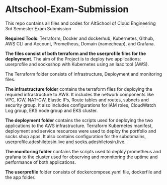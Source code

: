 # **Altschool-Exam-Submission**
This repo contains all files and codes for AltSchool of Cloud Engineering 3rd Semester Exam Submission

**Required Tools**:
Terraform, Docker and dockerhub, Kubernetes, Github, AWS CLI and Account, Prometheus, Domain (namecheap),
and Grafana.

**The files consist of both terraform and the userprofile files for the deployment**.
The aim of the Project is to deploy two applications: userprofile and socksshop with Kubernetes using an Iaac tool (AWS). 

The Terraform folder consists of Infrastructure, Deployment and monitoring files.

**The infrastructure folder** contains the terraform files for deploying the required infrastructure to AWS. It includes the network components like VPC, IGW, NAT-GW, Elastic IPs, Route tables and routes, subnets and security group. It also includes configurations for IAM roles, CloudWatch Log group, EKS node group and EKS cluster.

**The deployment folder** contains the scripts used for deploying the two applications to the AWS infrastructure. Terraform Kubernetes manifest, deployment and service resources were used to deploy the portfolio and socks shop apps. It also contains configuration for the subdomains, userprofile.adeshiletosin.live and socks.adeshiletosin.live.

**The monitoring folder** contains the scripts used to deploy prometheus and grafana to the cluster used for observing and monnitoring the uptime and performance of both applications.

**The userprofile** folder consists of dockercompose.yaml file, dockerfile and the app folder.
